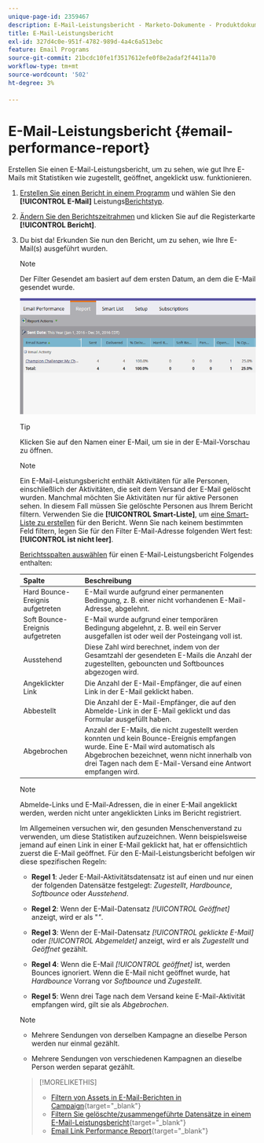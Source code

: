 ```yaml
---
unique-page-id: 2359467
description: E-Mail-Leistungsbericht - Marketo-Dokumente - Produktdokumentation
title: E-Mail-Leistungsbericht
exl-id: 327d4c0e-951f-4782-989d-4a4c6a513ebc
feature: Email Programs
source-git-commit: 21bcdc10fe1f3517612efe0f8e2adaf2f4411a70
workflow-type: tm+mt
source-wordcount: '502'
ht-degree: 3%

---
```


# E-Mail-Leistungsbericht {#email-performance-report}

Erstellen Sie einen E-Mail-Leistungsbericht, um zu sehen, wie gut Ihre E-Mails mit Statistiken wie zugestellt, geöffnet, angeklickt usw. funktionieren.

1. [Erstellen Sie einen Bericht in einem Programm](/help/marketo/product-docs/reporting/basic-reporting/creating-reports/create-a-report-in-a-program.md) und wählen Sie den **[!UICONTROL E-Mail]** Leistungs[Berichtstyp](/help/marketo/product-docs/reporting/basic-reporting/report-types/report-type-overview.md).
1. [Ändern Sie den Berichtszeitrahmen](/help/marketo/product-docs/reporting/basic-reporting/editing-reports/change-a-report-time-frame.md) und klicken Sie auf die Registerkarte **[!UICONTROL Bericht]**.
1. Du bist da! Erkunden Sie nun den Bericht, um zu sehen, wie Ihre E-Mail(s) ausgeführt wurden.

   >[!NOTE]
   >
   >Der Filter Gesendet am basiert auf dem ersten Datum, an dem die E-Mail gesendet wurde.

   ![](assets/email-performance-report.png)

   >[!TIP]
   >
   >Klicken Sie auf den Namen einer E-Mail, um sie in der E-Mail-Vorschau zu öffnen.

   >[!NOTE]
   >
   >Ein E-Mail-Leistungsbericht enthält Aktivitäten für alle Personen, einschließlich der Aktivitäten, die seit dem Versand der E-Mail gelöscht wurden. Manchmal möchten Sie Aktivitäten nur für aktive Personen sehen. In diesem Fall müssen Sie gelöschte Personen aus Ihrem Bericht filtern. Verwenden Sie die **[!UICONTROL Smart-Liste]**, um [eine Smart-Liste zu erstellen](/help/marketo/product-docs/core-marketo-concepts/smart-lists-and-static-lists/creating-a-smart-list/create-a-smart-list.md) für den Bericht. Wenn Sie nach keinem bestimmten Feld filtern, legen Sie für den Filter E-Mail-Adresse folgenden Wert fest: **[!UICONTROL ist nicht leer]**.

   [Berichtsspalten auswählen](/help/marketo/product-docs/reporting/basic-reporting/editing-reports/select-report-columns.md) für einen E-Mail-Leistungsbericht Folgendes enthalten:

   <table><thead>

<tr>
    <th>Spalte</th>
    <th>Beschreibung</th>
  </tr></thead>
<tbody>
  <tr>
    <td>Hard Bounce-Ereignis aufgetreten</td>
    <td>E-Mail wurde aufgrund einer permanenten Bedingung, z. B. einer nicht vorhandenen E-Mail-Adresse, abgelehnt.</td>
  </tr>
  <tr>
    <td>Soft Bounce-Ereignis aufgetreten</td>
    <td>E-Mail wurde aufgrund einer temporären Bedingung abgelehnt, z. B. weil ein Server ausgefallen ist oder weil der Posteingang voll ist.</td>
  </tr>
  <tr>
    <td>Ausstehend</td>
    <td>Diese Zahl wird berechnet, indem von der Gesamtzahl der gesendeten E-Mails die Anzahl der zugestellten, gebouncten und Softbounces abgezogen wird.</td>
  </tr>
  <tr>
    <td>Angeklickter Link</td>
    <td>Die Anzahl der E-Mail-Empfänger, die auf einen Link in der E-Mail geklickt haben.</td>
  </tr>
  <tr>
    <td>Abbestellt</td>
    <td>Die Anzahl der E-Mail-Empfänger, die auf den Abmelde-Link in der E-Mail geklickt und das Formular ausgefüllt haben.</td>
  </tr>
  <tr>
    <td>Abgebrochen</td>
    <td>Anzahl der E-Mails, die nicht zugestellt werden konnten und kein Bounce-Ereignis empfangen wurde. Eine E-Mail wird automatisch als Abgebrochen bezeichnet, wenn nicht innerhalb von drei Tagen nach dem E-Mail-Versand eine Antwort empfangen wird.</td>
  </tr>
</tbody></table>

>[!NOTE]
>
>Abmelde-Links und E-Mail-Adressen, die in einer E-Mail angeklickt werden, werden nicht unter angeklickten Links im Bericht registriert.

Im Allgemeinen versuchen wir, den gesunden Menschenverstand zu verwenden, um diese Statistiken aufzuzeichnen. Wenn beispielsweise jemand auf einen Link in einer E-Mail geklickt hat, hat er offensichtlich zuerst die E-Mail geöffnet. Für den E-Mail-Leistungsbericht befolgen wir diese spezifischen Regeln:

* **Regel 1**: Jeder E-Mail-Aktivitätsdatensatz ist auf einen und nur einen der folgenden Datensätze festgelegt: _Zugestellt_, _Hardbounce_, _Softbounce_ oder _Ausstehend_.

* **Regel 2**: Wenn der E-Mail-Datensatz _[!UICONTROL Geöffnet]_ anzeigt, wird er als &quot;_&quot;_.

* **Regel 3**: Wenn der E-Mail-Datensatz _[!UICONTROL geklickte E-Mail]_ oder _[!UICONTROL Abgemeldet]_ anzeigt, wird er als _Zugestellt_ und _Geöffnet_ gezählt.

* **Regel 4**: Wenn die E-Mail _[!UICONTROL geöffnet]_ ist, werden Bounces ignoriert. Wenn die E-Mail nicht geöffnet wurde, hat _Hardbounce_ Vorrang vor _Softbounce_ und _Zugestellt_.

* **Regel 5**: Wenn drei Tage nach dem Versand keine E-Mail-Aktivität empfangen wird, gilt sie als _Abgebrochen_.

>[!NOTE]
>
>* Mehrere Sendungen von derselben Kampagne an dieselbe Person werden nur einmal gezählt.
>
>* Mehrere Sendungen von verschiedenen Kampagnen an dieselbe Person werden separat gezählt.

>[!MORELIKETHIS]
>
>* [Filtern von Assets in E-Mail-Berichten in Campaign](/help/marketo/product-docs/reporting/basic-reporting/report-activity/filter-assets-in-a-campaign-email-reports.md){target="_blank"}
>* [Filtern Sie gelöschte/zusammengeführte Datensätze in einem E-Mail-Leistungsbericht](/help/marketo/product-docs/reporting/basic-reporting/report-activity/filter-deleted-merged-records-email-performance-report.md){target="_blank"}
>* [Email Link Performance Report](/help/marketo/product-docs/email-marketing/email-programs/email-program-data/email-link-performance-report.md){target="_blank"}
